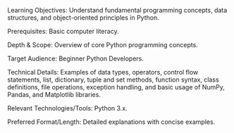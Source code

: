 Learning Objectives: Understand fundamental programming concepts, data structures, and object-oriented principles in Python.

Prerequisites: Basic computer literacy.

Depth & Scope: Overview of core Python programming concepts.

Target Audience: Beginner Python Developers.

Technical Details: Examples of data types, operators, control flow statements, list, dictionary, tuple and set methods, function syntax, class definitions, file operations, exception handling, and basic usage of NumPy, Pandas, and Matplotlib libraries.

Relevant Technologies/Tools: Python 3.x.

Preferred Format/Length: Detailed explanations with concise examples.
